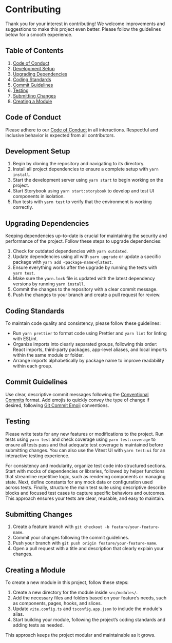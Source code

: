 # Contributing

Thank you for your interest in contributing! We welcome improvements and suggestions to make this project even better. Please follow the guidelines below for a smooth experience.

## Table of Contents

1. [Code of Conduct](#code-of-conduct)
2. [Development Setup](#development-setup)
3. [Upgrading Dependencies](#upgrading-dependencies)
4. [Coding Standards](#coding-standards)
5. [Commit Guidelines](#commit-guidelines)
6. [Testing](#testing)
7. [Submitting Changes](#submitting-changes)
8. [Creating a Module](#creating-a-module)

## Code of Conduct

Please adhere to our [Code of Conduct](./CODE_OF_CONDUCT.md) in all interactions. Respectful and inclusive behavior is expected from all contributors.

## Development Setup

1. Begin by cloning the repository and navigating to its directory.
2. Install all project dependencies to ensure a complete setup with `yarn install`.
3. Start the development server using `yarn start` to begin working on the project.
4. Start Storybook using `yarn start:storybook` to develop and test UI components in isolation.
5. Run tests with `yarn test` to verify that the environment is working correctly.

## Upgrading Dependencies

Keeping dependencies up-to-date is crucial for maintaining the security and performance of the project. Follow these steps to upgrade dependencies:

1. Check for outdated dependencies with `yarn outdated`.
2. Update dependencies using all with `yarn upgrade` or update a specific package with `yarn add <package-name>@latest`.
3. Ensure everything works after the upgrade by running the tests with `yarn test`.
4. Make sure the `yarn.lock` file is updated with the latest dependency versions by running `yarn install`.
5. Commit the changes to the repository with a clear commit message.
6. Push the changes to your branch and create a pull request for review.

## Coding Standards

To maintain code quality and consistency, please follow these guidelines:

- Run `yarn prettier` to format code using Prettier and `yarn lint` for linting with ESLint.
- Organize imports into clearly separated groups, following this order: React imports, third-party packages, app-level aliases, and local imports within the same module or folder.
- Arrange imports alphabetically by package name to improve readability within each group.

## Commit Guidelines

Use clear, descriptive commit messages following the [Conventional Commits](https://www.conventionalcommits.org/) format. Add emojis to quickly convey the type of change if desired, following [Git Commit Emoji](https://dev.andrewdyer.rocks/git-commit-emoji) conventions.

## Testing

Please write tests for any new features or modifications to the project. Run tests using `yarn test` and check coverage using `yarn test:coverage` to ensure all tests pass and that adequate test coverage is maintained before submitting changes. You can also use the Vitest UI with `yarn test:ui` for an interactive testing experience.

For consistency and modularity, organize test code into structured sections. Start with mocks of dependencies or libraries, followed by helper functions that streamline repetitive logic, such as rendering components or managing state. Next, define constants for any mock data or configuration used across tests. Finally, structure the main test suite using descriptive describe blocks and focused test cases to capture specific behaviors and outcomes. This approach ensures your tests are clear, reusable, and easy to maintain.

## Submitting Changes

1. Create a feature branch with `git checkout -b feature/your-feature-name`.
2. Commit your changes following the commit guidelines.
3. Push your branch with `git push origin feature/your-feature-name`.
4. Open a pull request with a title and description that clearly explain your changes.

## Creating a Module

To create a new module in this project, follow these steps:

1. Create a new directory for the module inside `src/modules/`.
2. Add the necessary files and folders based on your feature’s needs, such as components, pages, hooks, and slices.
3. Update `vite.config.ts` and `tsconfig.app.json` to include the module's alias.
4. Start building your module, following the project’s coding standards and adding tests as needed.

This approach keeps the project modular and maintainable as it grows.
